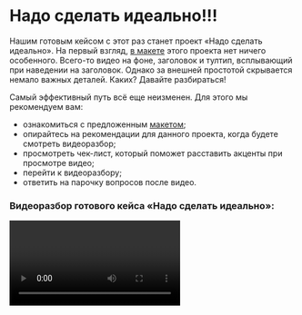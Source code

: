 # Надо сделать идеально!!!

Нашим готовым кейсом с этот раз станет проект «Надо сделать идеально». На первый взгляд, [в макете](https://www.figma.com/file/8oKbCdYbLgfDehpQNJEoMS/%233-Надо-сделать-идеально?type=design&node-id=0-1&mode=design&t=EnjJrxRqQzknFTAt-0) этого проекта нет ничего особенного. Всего-то видео на фоне, заголовок и тултип, всплывающий при наведении на заголовок. Однако за внешней простотой скрывается немало важных деталей. Каких? Давайте разбираться!

Самый эффективный путь всё еще неизменен. Для этого мы рекомендуем вам:
- ознакомиться с предложенным [макетом](https://www.figma.com/file/8oKbCdYbLgfDehpQNJEoMS/%233-Надо-сделать-идеально?type=design&node-id=0-1&mode=design&t=EnjJrxRqQzknFTAt-0);
- опирайтесь на рекомендации для данного проекта, когда будете смотреть видеоразбор;
- просмотреть чек-лист, который поможет расставить акценты при просмотре видео;
- перейти к видеоразбору;
- ответить на парочку вопросов после видео.

### Видеоразбор готового кейса «Надо сделать идеально»:

<video>https://www.youtube.com/watch?v=lsJNXKRfqOQ</video>